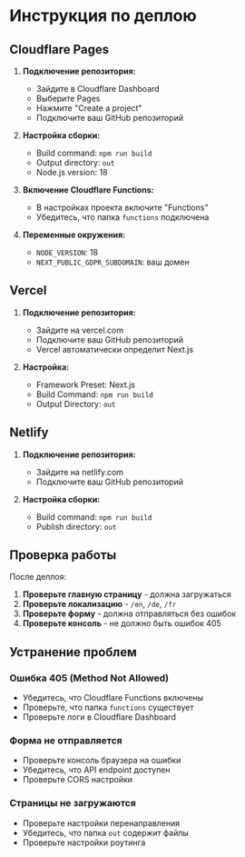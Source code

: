 # Инструкция по деплою

## Cloudflare Pages

1. **Подключение репозитория:**
   - Зайдите в Cloudflare Dashboard
   - Выберите Pages
   - Нажмите "Create a project"
   - Подключите ваш GitHub репозиторий

2. **Настройка сборки:**
   - Build command: `npm run build`
   - Output directory: `out`
   - Node.js version: 18

3. **Включение Cloudflare Functions:**
   - В настройках проекта включите "Functions"
   - Убедитесь, что папка `functions` подключена

4. **Переменные окружения:**
   - `NODE_VERSION`: 18
   - `NEXT_PUBLIC_GDPR_SUBDOMAIN`: ваш домен

## Vercel

1. **Подключение репозитория:**
   - Зайдите на vercel.com
   - Подключите ваш GitHub репозиторий
   - Vercel автоматически определит Next.js

2. **Настройка:**
   - Framework Preset: Next.js
   - Build Command: `npm run build`
   - Output Directory: `out`

## Netlify

1. **Подключение репозитория:**
   - Зайдите на netlify.com
   - Подключите ваш GitHub репозиторий

2. **Настройка сборки:**
   - Build command: `npm run build`
   - Publish directory: `out`

## Проверка работы

После деплоя:

1. **Проверьте главную страницу** - должна загружаться
2. **Проверьте локализацию** - `/en`, `/de`, `/fr`
3. **Проверьте форму** - должна отправляться без ошибок
4. **Проверьте консоль** - не должно быть ошибок 405

## Устранение проблем

### Ошибка 405 (Method Not Allowed)
- Убедитесь, что Cloudflare Functions включены
- Проверьте, что папка `functions` существует
- Проверьте логи в Cloudflare Dashboard

### Форма не отправляется
- Проверьте консоль браузера на ошибки
- Убедитесь, что API endpoint доступен
- Проверьте CORS настройки

### Страницы не загружаются
- Проверьте настройки перенаправления
- Убедитесь, что папка `out` содержит файлы
- Проверьте настройки роутинга
